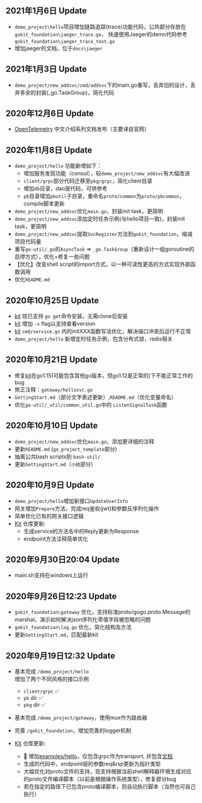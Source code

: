 ## 2021年1月6日 Update
- `demo_project\hello`项目增加链路追踪(trace)功能代码，公共部分存放在`gokit_foundation\jaeger_trace.go`，
快速使用Jaeger的demo代码参考`gokit_foundation\jaeger_trace_test.go`
- 增加jaeger的文档，位于`docs\jaeger`

## 2021年1月3日 Update
- `demo_project/new_addsvc/cmd/addsvc`下的main.go重写，丢弃旧的设计，丢弃多余的封装(_go.TaskGroup)，简化代码

## 2020年12月6日 Update
-   [OpenTelemetry][4] 中文介绍系列文档发布（主要译自官网）

## 2020年11月8日 Update
- `demo_project/hello` 功能新增如下：
    -   增加服务发现功能（consul），较`demo_project/new_addsvc`有大幅改进
    -   `client/grpc`部分代码迁移至`pkg/grpc`，简化client目录
    -   增加`db`目录，dao层代码，可供参考
    -   `pb`目录增加`pbutil`子目录，重命名`proto/common`为`proto/pbcommon`，compile脚本更新
- `demo_project/new_addsvc`优化`main.go`，封装init task，更简明
- `demo_project/new_addsvc`添加定时任务示例(与hello项目一致)，封装init task，更简明
- `demo_project/new_addsvc`提取`SvcRegister`方法到`gokit_foundation`，缩减项目代码量
- 重写`go-util/_go`的`AsyncTask` => `_go.TaskGroup`（重新设计一组goroutine的启停方式），优化+修复一些问题
- 【优化】改变shell script的import方式，以一种可读性更高的方式实现外部函数调用
- 优化`README.md`

## 2020年10月25日 Update
- [kit][1] 现已支持 `go get`命令安装，无需clone后安装
- [kit][1] 增加 `-v` flag以支持查看version
- [kit][1] `cmd/service.go` 内的initXXX函数写法优化，解决端口冲突后运行不正常
- `demo_project/hello` 新增定时任务示例，包含分布式锁，redis相关

## 2020年10月21日 Update
- 修复[kit][1]在go1.15(可能包含其他go版本，但go1.12是正常的)下不能正常工作的bug
- 修正注释：`gateway/hellosvc.go`
- `GettingStart.md`（部分文字表述更新）,`README.md`（优化变量命名）
- 优化`go-util/_util/common_util.go`中的 `ListenSignalTask`函数

## 2020年10月10日 Update
- `demo_project/new_addsvc`优化`main.go`，添加更详细的注释
- 更新`README.md` (`go_project_template`部分)
- 抽离公共bash scripts到 `bash-util/`
- 更新`GettingStart.md`（`小结`部分）

## 2020年10月9日 Update
- `demo_project/hello`增加新接口`UpdateUserInfo`
- 网关增加`Prepare`方法，完成req鉴权(jwt)和参数反序列化操作
- 简单优化已有的网关接口逻辑
- [Kit][1] 仓库更新:
    -   生成service的方法名中的Reply更新为Response
    -   endpoint方法注释简单优化

## 2020年9月30日20:04 Update
-  main.sh支持在windows上运行

## 2020年9月26日12:23 Update
- `gokit_foundation\gateway` 优化，支持标准proto/gogo.proto Message的marshal，演示如何解决json序列化零值字段被忽略的问题
- `gokit_foundation\log.go` 优化，简化结构及方法
- 更新`GettingStart.md`，匹配最新kit

## 2020年9月19日12:32 Update 
- 基本完成 `/demo_project/hello`  
    增加了两个不同风格的接口示例
    - `client/grpc` :white_check_mark:
    - `pb` dir :white_check_mark:
    - `pkg` dir :white_check_mark:
- 基本完成 `/demo_project/gateway`，使用mux作为路由器
- 完善 `/gokit_foundation`，增加完善的logger机制

- [Kit][1] 仓库更新:
    -   :tada: 增加[examples/hello][2]，仅包含grpc作为transport, 并包含[文档][3]
    -   生成的代码中，endpoint层的参数req&rsp更新为指针类型
    -   大幅优化对proto文件的支持，现支持根据当前shell解释器环境生成对应的proto文件编译脚本（以前是根据操作系统类型），修复部分bug
    -   若在指定的路径下已包含proto编译脚本，则自动执行脚本（当然也可自己执行）
 
 
[1]:https://github.com/chaseSpace/kit
[2]:https://github.com/chaseSpace/kit/tree/master/examples
[3]:https://github.com/chaseSpace/kit/blob/master/examples/hellosvc_doc.md
[4]:https://github.com/chaseSpace/go-kit-examples/tree/master/open_telemetry